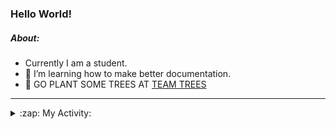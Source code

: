 ### Hello World!

##### About:
- Currently I am a student.
- 🌱 I’m learning how to make better documentation.
- 🌱 GO PLANT SOME TREES AT [TEAM TREES](https://teamtrees.org/)

---
<details>
  <summary>:zap: My Activity:</summary>
  
<!--START_SECTION:waka-->
![Code Time](http://img.shields.io/badge/Code%20Time-1%2C164%20hrs%2053%20mins-blue)

**I'm a Night 🦉** 

```text
🌞 Morning                1895 commits        ███░░░░░░░░░░░░░░░░░░░░░░   10.12 % 
🌆 Daytime                6359 commits        ████████░░░░░░░░░░░░░░░░░   33.96 % 
🌃 Evening                5333 commits        ███████░░░░░░░░░░░░░░░░░░   28.48 % 
🌙 Night                  5140 commits        ███████░░░░░░░░░░░░░░░░░░   27.45 % 
```
📅 **I'm Most Productive on Wednesday** 

```text
Monday                   2653 commits        ████░░░░░░░░░░░░░░░░░░░░░   14.17 % 
Tuesday                  2570 commits        ███░░░░░░░░░░░░░░░░░░░░░░   13.72 % 
Wednesday                4369 commits        ██████░░░░░░░░░░░░░░░░░░░   23.33 % 
Thursday                 2417 commits        ███░░░░░░░░░░░░░░░░░░░░░░   12.91 % 
Friday                   1923 commits        ███░░░░░░░░░░░░░░░░░░░░░░   10.27 % 
Saturday                 1642 commits        ██░░░░░░░░░░░░░░░░░░░░░░░   08.77 % 
Sunday                   3153 commits        ████░░░░░░░░░░░░░░░░░░░░░   16.84 % 
```


📊 **This Week I Spent My Time On** 

```text
🔥 Editors: 
IntelliJ                 5 hrs 36 mins       █████████████████████████   100.00 % 

🐱‍💻 Projects: 
intro                    5 hrs 29 mins       █████████████████████████   98.03 % 
Unknown Project          5 mins              ░░░░░░░░░░░░░░░░░░░░░░░░░   01.77 % 
android-demo             0 secs              ░░░░░░░░░░░░░░░░░░░░░░░░░   00.20 % 
```


 Last Updated on 21/08/2023 20:10:04 UTC
<!--END_SECTION:waka-->
</details>
